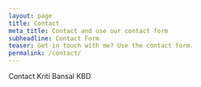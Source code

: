 ```yaml
---
layout: page
title: Contact
meta_title: Contact and use our contact form
subheadline: Contact Form
teaser: Get in touch with me? Use the contact form.
permalink: /contact/
---
```

Contact Kriti Bansal KBD